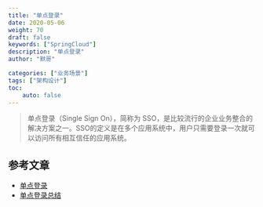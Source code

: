 ```yaml
--- 
title: "单点登录"  
date: 2020-05-06
weight: 70  
draft: false  
keywords: ["SpringCloud"]  
description: "单点登录"  
author: "默哥"  

categories: ["业务场景"]
tags: ["架构设计"]  
toc: 
    auto: false
---
```

> 单点登录（Single Sign On），简称为 SSO，是比较流行的企业业务整合的解决方案之一。SSO的定义是在多个应用系统中，用户只需要登录一次就可以访问所有相互信任的应用系统。

## 参考文章
* [单点登录](https://juejin.cn/post/6844903813367726087)
* [单点登录总结](https://developer.aliyun.com/article/636281)